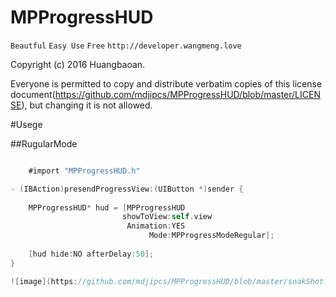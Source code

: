 # MPProgressHUD

`Beautful` `Easy Use` `Free` `http://developer.wangmeng.love` 


Copyright (c) 2016 Huangbaoan.

Everyone is permitted to copy and distribute verbatim copies of this license document(https://github.com/mdjipcs/MPProgressHUD/blob/master/LICENSE), but changing it is not allowed.



#Usege

##RugularMode

```objective-c

	#import "MPProgressHUD.h"

- (IBAction)presendProgressView:(UIButton *)sender {
    
    MPProgressHUD* hud = [MPProgressHUD
                         showToView:self.view
                          Animation:YES
                               Mode:MPProgressModeRegular];
    
    [hud hide:NO afterDelay:50];  
}

![image](https://github.com/mdjipcs/MPProgressHUD/blob/master/snakShot.png)